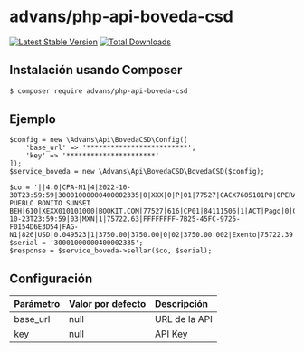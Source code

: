 # advans/php-api-boveda-csd

[![Latest Stable Version](https://img.shields.io/packagist/v/advans/php-api-boveda-csd?style=flat-square)](https://packagist.org/packages/advans/php-api-boveda-csd)
[![Total Downloads](https://img.shields.io/packagist/dt/advans/php-api-boveda-csd?style=flat-square)](https://packagist.org/packages/advans/php-api-boveda-csd)

## Instalación usando Composer

```sh
$ composer require advans/php-api-boveda-csd
```

## Ejemplo

````
$config = new \Advans\Api\BovedaCSD\Config([
    'base_url' => '*************************',
    'key' => '**********************'
]);
$service_boveda = new \Advans\Api\BovedaCSD\BovedaCSD($config);

$co = '||4.0|CPA-N1|4|2022-10-30T23:59:59|30001000000400002335|0|XXX|0|P|01|77527|CACX7605101P8|OPERADORA PUEBLO BONITO SUNSET BEH|610|XEXX010101000|BOOKIT.COM|77527|616|CP01|84111506|1|ACT|Pago|0|0|01|2.0|75722.39|75722.63|2022-10-23T23:59:59|03|MXN|1|75722.63|FFFFFFFF-7B25-45FC-9725-F0154D6E3D54|FAG-N1|826|USD|0.049523|1|3750.00|3750.00|0|02|3750.00|002|Exento|75722.39|002|Exento||'
$serial = '30001000000400002335';
$response = $service_boveda->sellar($co, $serial);
````

## Configuración

| Parámetro | Valor por defecto | Descripción |
| :--- | :--- | :--- |
| base_url | null | URL de la API |
| key | null | API Key |
